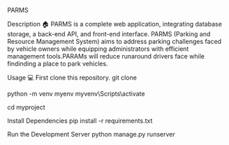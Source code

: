 PARMS

Description 🏠
PARMS is a complete web application, integrating database storage, a back-end API, and front-end interface. PARMS (Parking and Resource Management System) aims to address parking challenges faced by vehicle owners while equipping administrators with efficient management tools.PARAMs will reduce runaround drivers face while findinding a place to park vehicles.   


Usage 💻
First clone this repository.
git clone 


python -m venv myenv
myvenv\Scripts\activate

cd myproject

Install Dependencies
pip install -r requirements.txt

Run the Development Server
python manage.py runserver
